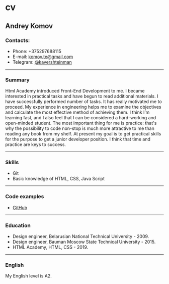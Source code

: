 # cv

## Andrey Komov

### Contacts:
* Phone: +375297688115
* E-mail: komov.te@gmail.com
* Telegram: [@kavershteinman](http://t.me/kavershteinman)

-----

### Summary

Html Academy introduced Front-End Development to me. I became interested in practical tasks and have begun to read additional materials. I have successfully performed number of tasks. It has really motivated me to proceed. My experience in engineering helps me to examine the objectives and calculate the most effective method of achieving them. I think I’m learning fast, and I also feel that I can be considered a hard-working and open-minded student.
The most important thing for me is practice: that's why the possibility to code non-stop is much more attractive to me than reading any book from my shelf. At present my goal is to get practical skills for the purpose to get a junior developer position. I think that time and practice are keys to success.

-----

### Skills

* Git
* Basic knowledge of HTML, CSS, Java Script

-----

### Code examples

* [GitHub](https://github.com/AndreyKomov)

-----

### Education
* Design engineer, Belarusian National Technical University - 2009.
* Design engineer, Bauman Moscow State Technical University - 2015.
* HTML Academy, HTML, CSS - 2019.

-----

### English

My English level is A2.
